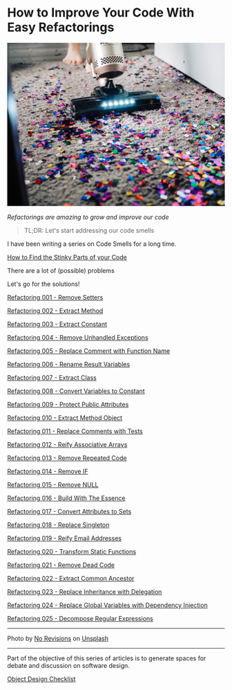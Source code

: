 # How to Improve Your Code With Easy Refactorings
            
![How to Improve Your Code With Easy Refactorings](How%20to%20Improve%20Your%20Code%20With%20Easy%20Refactorings.jpg)

*Refactorings are amazing to grow and improve our code*

> TL;DR: Let's start addressing our code smells

I have been writing a series on Code Smells for a long time.

[How to Find the Stinky Parts of your Code](https://github.com/mcsee/Software-Design-Articles/tree/main/Articles/Code%20Smells/How%20to%20Find%20the%20Stinky%20parts%20of%20your%20Code/readme.md)

There are a lot of (possible) problems

Let's go for the solutions!

[Refactoring 001 - Remove Setters](https://github.com/mcsee/Software-Design-Articles/tree/main/Articles/Refactorings/Refactoring%20001%20-%20Remove%20Setters/readme.md)

[Refactoring 002 - Extract Method](https://github.com/mcsee/Software-Design-Articles/tree/main/Articles/Refactorings/Refactoring%20002%20-%20Extract%20Method/readme.md)

[Refactoring 003 - Extract Constant](https://github.com/mcsee/Software-Design-Articles/tree/main/Articles/Refactorings/Refactoring%20003%20-%20Extract%20Constant/readme.md)

[Refactoring 004 - Remove Unhandled Exceptions](https://github.com/mcsee/Software-Design-Articles/tree/main/Articles/Refactorings/Refactoring%20004%20-%20Remove%20Unhandled%20Exceptions/readme.md)

[Refactoring 005 - Replace Comment with Function Name](https://github.com/mcsee/Software-Design-Articles/tree/main/Articles/Refactorings/Refactoring%20005%20-%20Replace%20Comment%20with%20Function%20Name/readme.md)

[Refactoring 006 - Rename Result Variables](https://github.com/mcsee/Software-Design-Articles/tree/main/Articles/Refactorings/Refactoring%20006%20-%20Rename%20Result%20Variables/readme.md)

[Refactoring 007 - Extract Class](https://github.com/mcsee/Software-Design-Articles/tree/main/Articles/Refactorings/Refactoring%20007%20-%20Extract%20Class/readme.md)

[Refactoring 008 - Convert Variables to Constant](https://github.com/mcsee/Software-Design-Articles/tree/main/Articles/Refactorings/Refactoring%20008%20-%20Convert%20Variables%20to%20Constant/readme.md)

[Refactoring 009 - Protect Public Attributes](https://github.com/mcsee/Software-Design-Articles/tree/main/Articles/Refactorings/Refactoring%20009%20-%20Protect%20Public%20Attributes/readme.md)

[Refactoring 010 - Extract Method Object](https://github.com/mcsee/Software-Design-Articles/tree/main/Articles/Refactorings/Refactoring%20010%20-%20Extract%20Method%20Object/readme.md)

[Refactoring 011 - Replace Comments with Tests](https://github.com/mcsee/Software-Design-Articles/tree/main/Articles/Refactorings/Refactoring%20011%20-%20Replace%20Comments%20with%20Tests/readme.md)

[Refactoring 012 - Reify Associative Arrays](https://github.com/mcsee/Software-Design-Articles/tree/main/Articles/Refactorings/Refactoring%20012%20-%20Reify%20Associative%20Arrays/readme.md)

[Refactoring 013 - Remove Repeated Code](https://github.com/mcsee/Software-Design-Articles/tree/main/Articles/Refactorings/Refactoring%20013%20-%20Remove%20Repeated%20Code/readme.md)

[Refactoring 014 - Remove IF](https://github.com/mcsee/Software-Design-Articles/tree/main/Articles/Refactorings/Refactoring%20014%20-%20Remove%20IF/readme.md)

[Refactoring 015 - Remove NULL](https://github.com/mcsee/Software-Design-Articles/tree/main/Articles/Refactorings/Refactoring%20015%20-%20Remove%20NULL/readme.md)

[Refactoring 016 - Build With The Essence](https://github.com/mcsee/Software-Design-Articles/tree/main/Articles/Refactorings/Refactoring%20016%20-%20Build%20With%20The%20Essence/readme.md)

[Refactoring 017 - Convert Attributes to Sets](https://github.com/mcsee/Software-Design-Articles/tree/main/Articles/Refactorings/Refactoring%20017%20-%20Convert%20Attributes%20to%20Sets/readme.md)

[Refactoring 018 - Replace Singleton](https://github.com/mcsee/Software-Design-Articles/tree/main/Articles/Refactorings/Refactoring%20018%20-%20Replace%20Singleton/readme.md)

[Refactoring 019 - Reify Email Addresses](https://github.com/mcsee/Software-Design-Articles/tree/main/Articles/Refactorings/Refactoring%20019%20-%20Reify%20Email%20Addresses/readme.md)

[Refactoring 020 - Transform Static Functions](https://github.com/mcsee/Software-Design-Articles/tree/main/Articles/Refactorings/Refactoring%20020%20-%20Transform%20Static%20Functions/readme.md)

[Refactoring 021 - Remove Dead Code](https://github.com/mcsee/Software-Design-Articles/tree/main/Articles/Refactorings/Refactoring%20021%20-%20Remove%20Dead%20Code/readme.md)

[Refactoring 022 - Extract Common Ancestor](https://github.com/mcsee/Software-Design-Articles/tree/main/Articles/Refactorings/Refactoring%20022%20-%20Extract%20Common%20Ancestor/readme.md)

[Refactoring 023 - Replace Inheritance with Delegation](https://github.com/mcsee/Software-Design-Articles/tree/main/Articles/Refactorings/Refactoring%20023%20-%20Replace%20Inheritance%20with%20Delegation/readme.md)

[Refactoring 024 - Replace Global Variables with Dependency Injection](https://github.com/mcsee/Software-Design-Articles/tree/main/Articles/Refactorings/Refactoring%20024%20-%20Replace%20Global%20Variables%20with%20Dependency%20Injection/readme.md)

[Refactoring 025 - Decompose Regular Expressions](https://github.com/mcsee/Software-Design-Articles/tree/main/Articles/Refactorings/Refactoring%20025%20-%20Decompose%20Regular%20Expressions/readme.md)

* * *

Photo by [No Revisions](https://unsplash.com/ja/@norevisions) on [Unsplash](https://unsplash.com/es/s/fotos/cleaning)

* * *

Part of the objective of this series of articles is to generate spaces for debate and discussion on software design.

[Object Design Checklist](https://github.com/mcsee/Software-Design-Articles/tree/main/Articles/Theory/Object%20Design%20Checklist/readme.md)
  